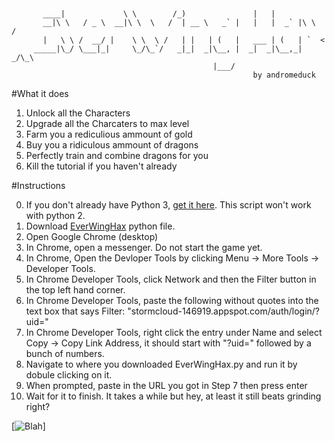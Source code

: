 ```


       ____|             \ \        /_)               |   |
       __|\ \   / _ \  __|\ \  \   /  | __ \   _` |   |   |  _` |\ \  /
       |   \ \ /  __/ |    \ \  \ /   | |   | (   |   ___ | (   | `  <
     _____|\_/ \___|_|     \_/\_`/   _|_|  _|\__, |  _|  _|\__,_| _/\_\
                                             |___/
                                                      by andromeduck
```

#What it does
1. Unlock all the Characters
2. Upgrade all the Charcaters to max level
3. Farm you a rediculious ammount of gold
3. Buy you a ridiculous ammount of dragons
4. Perfectly train and combine dragons for you
5. Kill the tutorial if you haven't already


#Instructions

0. If you don't already have Python 3, [get it here](https://www.python.org/downloads/). This script won't work with python 2.
1. Download [EverWingHax](https://raw.githubusercontent.com/isometric/EverWingHax/master/EverWingHax.py) python file.
2.  Open Google Chrome (desktop)
3.  In Chrome, open a messenger. Do not start the game yet.
4.  In Chrome, Open the Devloper Tools by clicking Menu -> More Tools -> Developer Tools.
5.  In Chrome Developer Tools, click Network and then the Filter button in the top left hand corner.
6.  In Chrome Developer Tools, paste the following without quotes into the text box that says Filter:
    \"stormcloud-146919.appspot.com/auth/login/?uid=\"
7.  In Chrome Developer Tools, right click the entry under Name and select Copy -> Copy Link Address, it should start with \"?uid=\" followed by a bunch of numbers.
8.  Navigate to where you downloaded EverWingHax.py and run it by dobule clicking on it.
9.  When prompted, paste in the URL you got in Step 7 then press enter
10. Wait for it to finish. It takes a while but hey, at least it still beats grinding right?

[![Blah](https://raw.githubusercontent.com/isometric/EverWingHax/master/hax.png)]
